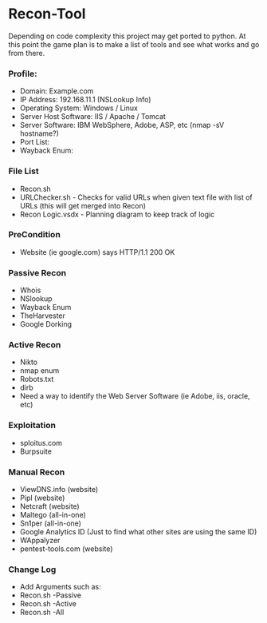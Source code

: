 # Recon-Tool

Depending on code complexity this project may get ported to python.  At this point the game plan is to make a list of tools and see what works and go from there.

### Profile:
* Domain: Example.com
* IP Address: 192.168.11.1 (NSLookup Info)
* Operating System: Windows / Linux
* Server Host Software: IIS / Apache / Tomcat
* Server Software: IBM WebSphere, Adobe, ASP, etc (nmap -sV hostname?)
* Port List:
* Wayback Enum:

### File List
* Recon.sh
* URLChecker.sh - Checks for valid URLs when given text file with list of URLs (this will get merged into Recon)
* Recon Logic.vsdx - Planning diagram to keep track of logic

### PreCondition
* Website (ie google.com) says HTTP/1.1 200 OK

### Passive Recon
* Whois
* NSlookup
* Wayback Enum
* TheHarvester
* Google Dorking

### Active Recon
* Nikto
* nmap enum
* Robots.txt
* dirb
* Need a way to identify the Web Server Software (ie Adobe, iis, oracle, etc)

### Exploitation
* sploitus.com
* Burpsuite

### Manual Recon
* ViewDNS.info (website)
* Pipl (website)
* Netcraft (website)
* Maltego (all-in-one)
* Sn1per (all-in-one)
* Google Analytics ID (Just to find what other sites are using the same ID)
* WAppalyzer
* pentest-tools.com (website)

### Change Log
* Add Arguments such as:
* Recon.sh -Passive
* Recon.sh -Active
* Recon.sh -All
